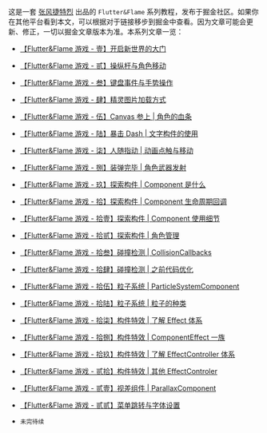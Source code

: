 这是一套 [张风捷特烈](https://juejin.cn/user/149189281194766/posts) 出品的 `Flutter&Flame` 系列教程，发布于掘金社区。如果你在其他平台看到本文，可以根据对于链接移步到掘金中查看。因为文章可能会更新、修正，一切以掘金文章版本为准。本系列文章一览：

- [【Flutter&Flame 游戏 - 壹】开启新世界的大门 ](https://juejin.cn/post/7101820057612713992)
- [【Flutter&Flame 游戏 - 贰】操纵杆与角色移动](https://juejin.cn/post/7102192145380950053)
- [【Flutter&Flame 游戏 - 叁】键盘事件与手势操作](https://juejin.cn/post/7102564285372432397)
- [【Flutter&Flame 游戏 - 肆】精灵图片加载方式 ](https://juejin.cn/post/7102959875642097694)
- [【Flutter&Flame 游戏 - 伍】Canvas 参上 | 角色的血条](https://juejin.cn/post/7103318091844730893)
- [【Flutter&Flame 游戏 - 陆】暴击 Dash  | 文字构件的使用](https://juejin.cn/post/7103690366536122399)
- [【Flutter&Flame 游戏 - 柒】人随指动 | 动画点触与移动](https://juejin.cn/post/7104069806776647710)
- [【Flutter&Flame 游戏 - 捌】装弹完毕 | 角色武器发射 ](https://juejin.cn/post/7104429099518525470)
- [【Flutter&Flame 游戏 - 玖】探索构件 | Component 是什么](https://juejin.cn/post/7104799155721568293/)
- [【Flutter&Flame 游戏 - 拾】探索构件 | Component 生命周期回调](https://juejin.cn/post/7105187089448501285)
- [【Flutter&Flame 游戏 - 拾壹】探索构件 | Component 使用细节](https://juejin.cn/post/7105584277143699470/)
- [【Flutter&Flame 游戏 - 拾贰】探索构件 | 角色管理](https://juejin.cn/post/7105928200760328223)
- [【Flutter&Flame 游戏 - 拾叁】碰撞检测 |  CollisionCallbacks](https://juejin.cn/user/149189281194766)
- [【Flutter&Flame 游戏 - 拾肆】碰撞检测 | 之前代码优化](https://juejin.cn/post/7106677720272093191)
- [【Flutter&Flame 游戏 - 拾伍】粒子系统 | ParticleSystemComponent](https://juejin.cn/post/7107404963781246990)
- [【Flutter&Flame 游戏 - 拾陆】粒子系统 | 粒子的种类](https://juejin.cn/post/7107834982747340813)
- [【Flutter&Flame 游戏 - 拾柒】构件特效 | 了解 Effect 体系](https://juejin.cn/post/7108170125479510030)
- [【Flutter&Flame 游戏 - 拾捌】构件特效 |  ComponentEffect 一族](https://juejin.cn/post/7108534574459650084)
- [【Flutter&Flame 游戏 - 拾玖】构件特效 |  了解 EffectController 体系](https://juejin.cn/post/7108927950044528670)
- [【Flutter&Flame 游戏 - 贰拾】构件特效 |  其他 EffectControler](https://juejin.cn/post/7109251245784711182)
- [【Flutter&Flame 游戏 - 贰壹】视差组件 | ParallaxComponent]()
- [【Flutter&Flame 游戏 - 贰贰】菜单跳转与字体设置](https://juejin.cn/post/7109998453547073550)

- `未完待续`